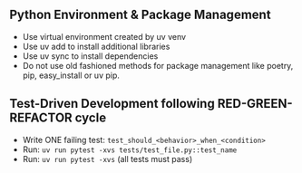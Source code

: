 ## Python Environment & Package Management
- Use virtual environment created by uv venv
- Use uv add to install additional libraries
- Use uv sync to install dependencies
- Do not use old fashioned methods for package management like poetry, pip, easy_install or uv pip.

## Test-Driven Development following RED-GREEN-REFACTOR cycle
- Write ONE failing test: `test_should_<behavior>_when_<condition>`
- Run: `uv run pytest -xvs tests/test_file.py::test_name`
- Run: `uv run pytest -xvs` (all tests must pass)
